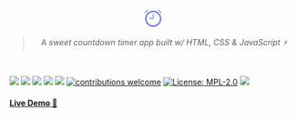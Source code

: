 <center>

<a href="https://chrono-mvp.netlify.app/" target="_blank"><p>
  <img src="dist/favicon-32x32.png" alt="Chrono logo">
</p></a>
<blockquote cite="https://chrono-mvp.netlify.app/">
<i>A sweet countdown timer app built w/ HTML, CSS & JavaScript ⚡</i>
</blockquote>

</center>
<br>
<div>

![](https://img.shields.io/github/stars/omzi/chrono.svg)
![](https://img.shields.io/github/forks/omzi/chrono.svg)
![](https://img.shields.io/github/watchers/omzi/chrono.svg)
![](https://img.shields.io/github/repo-size/omzi/chrono)
![](https://img.shields.io/github/issues/omzi/chrono.svg)
[![contributions welcome](https://img.shields.io/badge/contributions-welcome-blue.svg?style=flat)](https://github.com/omzi/chrono/issues)
[![License: MPL-2.0](https://img.shields.io/badge/License-MPL2.0-blue.svg)](https://opensource.org/licenses/MPL-2.0)
![](https://img.shields.io/twitter/follow/iMrOmzi.svg?style=social&label=@iMrOmzi)

</div>

<h4><a href="https://chrono-mvp.netlify.app/"><b>Live Demo</b> 🚀</a></h4>
<br>